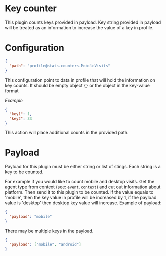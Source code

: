 # Key counter

This plugin counts keys provided in payload. Key string provided in payload will be treated as an information 
to increase the value of a key in profile. 

# Configuration

```json
{
  "path": "profile@stats.counters.MobileVisits"
}
```

This configuration point to data in profile that will hold the information on key counts. 
It should be empty object `{}` or the object in the key-value format

*Example*

```json
{
  "key1": 1,
  "key2": 33
}
```

This action will place additional counts in the provided path.

# Payload

Payload for this plugin must be either string or list of stings. Each string is a key to be counted.

For example if you would like to count mobile and desktop visits. Get the agent type from context (see: `event.context`) 
and cut out information about platform. Then send it to this plugin to be counted. If the value equals to 'mobile',
then the key value in profile will be increased by 1, if the payload value is 'desktop' then desktop key value will increase.
Example of payload:

```json
{
  "payload": "mobile"
}
```

There may be multiple keys in the payload. 

```json
{
  "payload": ["mobile", "android"]
}
```
